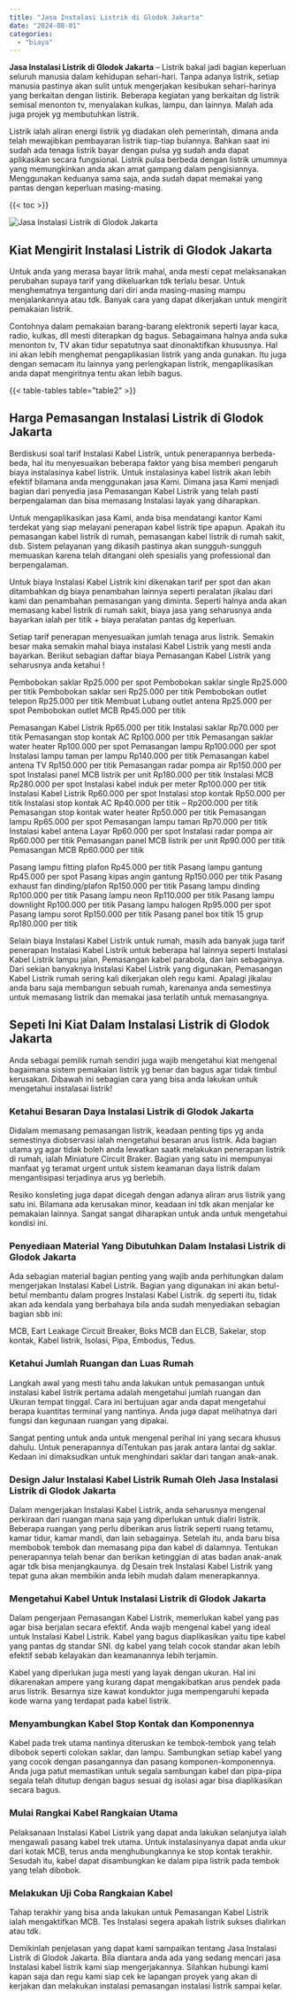 ```yaml
---
title: "Jasa Instalasi Listrik di Glodok Jakarta"
date: "2024-08-01"
categories: 
  - "biaya"
---
```


**Jasa Instalasi Listrik di Glodok Jakarta** – Listrik bakal jadi bagian keperluan seluruh manusia dalam kehidupan sehari-hari. Tanpa adanya listrik, setiap manusia pastinya akan sulit untuk mengerjakan kesibukan sehari-harinya yang berkaitan dengan listirik. Beberapa kegiatan yang berkaitan dg listrik semisal menonton tv, menyalakan kulkas, lampu, dan lainnya. Malah ada juga projek yg membutuhkan listrik.

Listrik ialah aliran energi listrik yg diadakan oleh pemerintah, dimana anda telah mewajibkan pembayaran listrik tiap-tiap bulannya. Bahkan saat ini sudah ada tenaga listrik bayar dengan pulsa yg sudah anda dapat aplikasikan secara fungsional. Listrik pulsa berbeda dengan listrik umumnya yang memungkinkan anda akan amat gampang dalam pengisiannya. Menggunakan keduanya sama saja, anda sudah dapat memakai yang pantas dengan keperluan masing-masing.

{{< toc >}}

![Jasa Instalasi Listrik di Glodok Jakarta](/images/instalasi-listrik-murah10.png)

## Kiat Mengirit Instalasi Listrik di Glodok Jakarta

Untuk anda yang merasa bayar litrik mahal, anda mesti cepat melaksanakan perubahan supaya tarif yang dikeluarkan tdk terlalu besar. Untuk menghematnya tergantung dari diri anda masing-masing mampu menjalankannya atau tdk. Banyak cara yang dapat dikerjakan untuk mengirit pemakaian listrik.

Contohnya dalam pemakaian barang-barang elektronik seperti layar kaca, radio, kulkas, dll mesti diterapkan dg bagus. Sebagaimana halnya anda suka menonton tv, TV akan tidur sepatutnya saat dinonaktifkan khususnya. Hal ini akan lebih menghemat pengaplikasian listrik yang anda gunakan. Itu juga dengan semacam itu lainnya yang perlengkapan listrik, mengaplikasikan anda dapat mengiritnya tentu akan lebih bagus.

{{< table-tables table="table2" >}}

## Harga Pemasangan Instalasi Listrik di Glodok Jakarta

Berdiskusi soal tarif Instalasi Kabel Listrik, untuk penerapannya berbeda-beda, hal itu menyesuaikan beberapa faktor yang bisa memberi pengaruh biaya instalasinya kabel listrik. Untuk instalasinya kabel listrik akan lebih efektif bilamana anda menggunakan jasa Kami. Dimana jasa Kami menjadi bagian dari penyedia jasa Pemasangan Kabel Listrik yang telah pasti berpengalaman dan bisa memasang Instalasi layak yang diharapkan.

Untuk mengaplikasikan jasa Kami, anda bisa mendatangi kantor Kami terdekat yang siap melayani penerapan kabel listrik tipe apapun. Apakah itu pemasangan kabel listrik di rumah, pemasangan kabel listrik di rumah sakit, dsb. Sistem pelayanan yang dikasih pastinya akan sungguh-sungguh memuaskan karena telah ditangani oleh spesialis yang professional dan berpengalaman.

Untuk biaya Instalasi Kabel Listrik kini dikenakan tarif per spot dan akan ditambahkan dg biaya penambahan lainnya seperti peralatan jikalau dari kami dan penambahan pemasangan yang diminta. Seperti halnya anda akan memasang kabel listrik di rumah sakit, biaya jasa yang seharusnya anda bayarkan ialah per titik + biaya peralatan pantas dg keperluan.

Setiap tarif penerapan menyesuaikan jumlah tenaga arus listrik. Semakin besar maka semakin mahal biaya instalasi Kabel Listrik yang mesti anda bayarkan. Berikut sebagian daftar biaya Pemasangan Kabel Listrik yang seharusnya anda ketahui !

Pembobokan saklar Rp25.000 per spot Pembobokan saklar single Rp25.000 per titik Pembobokan saklar seri Rp25.000 per titik Pembobokan outlet telepon Rp25.000 per titik Membuat Lubang outlet antena Rp25.000 per spot Pembobokan outlet MCB Rp45.000 per titik

Pemasangan Kabel Listrik Rp65.000 per titik Instalasi saklar Rp70.000 per titik Pemasangan stop kontak AC Rp100.000 per titik Pemasangan saklar water heater Rp100.000 per spot Pemasangan lampu Rp100.000 per spot Instalasi lampu taman per lampu Rp140.000 per titik Pemasangan kabel antena TV Rp150.000 per titik Pemasangan radar pompa air Rp150.000 per spot Instalasi panel MCB listrik per unit Rp180.000 per titik Instalasi MCB Rp280.000 per spot Instalasi kabel induk per meter Rp100.000 per titik Instalasi Kabel Listrik Rp60.000 per spot Instalasi stop kontak Rp50.000 per titik Instalasi stop kontak AC Rp40.000 per titik – Rp200.000 per titik Pemasangan stop kontak water heater Rp50.000 per titik Pemasangan lampu Rp65.000 per spot Pemasangan lampu taman Rp70.000 per titik Instalasi kabel antena Layar Rp60.000 per spot Instalasi radar pompa air Rp60.000 per titik Pemasangan panel MCB listrik per unit Rp90.000 per titik Pemasangan MCB Rp60.000 per titik

Pasang lampu fitting plafon Rp45.000 per titik Pasang lampu gantung Rp45.000 per spot Pasang kipas angin gantung Rp150.000 per titik Pasang exhaust fan dinding/plafon Rp150.000 per titik Pasang lampu dinding Rp100.000 per titik Pasang lampu neon Rp110.000 per titik Pasang lampu downlight Rp100.000 per titik Pasang lampu halogen Rp95.000 per spot Pasang lampu sorot Rp150.000 per titik Pasang panel box titik 15 grup Rp180.000 per titik

Selain biaya Instalasi Kabel Listrik untuk rumah, masih ada banyak juga tarif penerapan Instalasi Kabel Listrik untuk beberapa hal lainnya seperti Instalasi Kabel Listrik lampu jalan, Pemasangan kabel parabola, dan lain sebagainya. Dari sekian banyaknya Instalasi Kabel Listrik yang digunakan, Pemasangan Kabel Listrik rumah sering kali dikerjakan oleh regu kami. Apalagi jikalau anda baru saja membangun sebuah rumah, karenanya anda semestinya untuk memasang listrik dan memakai jasa terlatih untuk memasangnya.

## Sepeti Ini Kiat Dalam Instalasi Listrik di Glodok Jakarta


Anda sebagai pemilik rumah sendiri juga wajib mengetahui kiat mengenal bagaimana sistem pemakaian listrik yg benar dan bagus agar tidak timbul kerusakan. Dibawah ini sebagian cara yang bisa anda lakukan untuk mengetahui instalasai listrik!

### Ketahui Besaran Daya Instalasi Listrik di Glodok Jakarta

Didalam memasang pemasangan listrik, keadaan penting tips yg anda semestinya diobservasi ialah mengetahui besaran arus listrik. Ada bagian utama yg agar tidak boleh anda lewatkan saatk melakukan penerapan listrik di rumah, ialah Miniature Circuit Braker. Bagian yang satu ini mempunyai manfaat yg teramat urgent untuk sistem keamanan daya listrik dalam mengantisipasi terjadinya arus yg berlebih.

Resiko konsleting juga dapat dicegah dengan adanya aliran arus listrik yang satu ini. Bilamana ada kerusakan minor, keadaan ini tdk akan menjalar ke pemakaian lainnya. Sangat sangat diharapkan untuk anda untuk mengetahui kondisi ini.

### Penyediaan Material Yang Dibutuhkan Dalam Instalasi Listrik di Glodok Jakarta

Ada sebagian material bagian penting yang wajib anda perhitungkan dalam mengerjakan Instalasi Kabel Listrik. Bagian yang digunakan ini akan betul-betul membantu dalam progres Instalasi Kabel Listrik. dg seperti itu, tidak akan ada kendala yang berbahaya bila anda sudah menyediakan sebagian bagian sbb ini:

MCB, Eart Leakage Circuit Breaker, Boks MCB dan ELCB, Sakelar, stop kontak, Kabel listrik, Isolasi, Pipa, Embodus, Tedus.

### Ketahui Jumlah Ruangan dan Luas Rumah

Langkah awal yang mesti tahu anda lakukan untuk pemasangan untuk instalasi kabel listrik pertama adalah mengetahui jumlah ruangan dan Ukuran tempat tinggal. Cara ini bertujuan agar anda dapat mengetahui berapa kuantitas terminal yang nantinya. Anda juga dapat melihatnya dari fungsi dan kegunaan ruangan yang dipakai.

Sangat penting untuk anda untuk mengenal perihal ini yang secara khusus dahulu. Untuk penerapannya diTentukan pas jarak antara lantai dg saklar. Kedaan ini dimaksudkan untuk menghindari saklar dari tangan anak-anak.

### Design Jalur Instalasi Kabel Listrik Rumah Oleh Jasa Instalasi Listrik di Glodok Jakarta

Dalam mengerjakan Instalasi Kabel Listrik, anda seharusnya mengenal perkiraan dari ruangan mana saja yang diperlukan untuk dialiri listrik. Beberapa ruangan yang perlu diberikan arus listrik seperti ruang tetamu, kamar tidur, kamar mandi, dan lain sebagainya. Setelah itu, anda baru bisa membobok tembok dan memasang pipa dan kabel di dalamnya. Tentukan penerapannya telah benar dan berikan ketinggian di atas badan anak-anak agar tdk bisa menjangkaunya. dg Desain trek Instalasi Kabel Listrik yang tepat guna akan membikin anda lebih mudah dalam menerapkannya.

### Mengetahui Kabel Untuk Instalasi Listrik di Glodok Jakarta

Dalam pengerjaan Pemasangan Kabel Listrik, memerlukan kabel yang pas agar bisa berjalan secara efektif. Anda wajib mengenal kabel yang ideal untuk Instalasi Kabel Listrik. Kabel yang bagus diaplikasikan yaitu tipe kabel yang pantas dg standar SNI. dg kabel yang telah cocok standar akan lebih efektif sebab kelayakan dan keamanannya lebih terjamin.

Kabel yang diperlukan juga mesti yang layak dengan ukuran. Hal ini dikarenakan ampere yang kurang dapat mengakibatkan arus pendek pada arus listrik. Besarnya size kawat konduktor juga mempengaruhi kepada kode warna yang terdapat pada kabel listrik.

### Menyambungkan Kabel Stop Kontak dan Komponennya

Kabel pada trek utama nantinya diteruskan ke tembok-tembok yang telah dibobok seperti colokan saklar, dan lampu. Sambungkan setiap kabel yang yang cocok dengan pasangannya dan pasang komponen-komponennya. Anda juga patut memastikan untuk segala sambungan kabel dan pipa-pipa segala telah ditutup dengan bagus sesuai dg isolasi agar bisa diaplikasikan secara bagus.

### Mulai Rangkai Kabel Rangkaian Utama

Pelaksanaan Instalasi Kabel Listrik yang dapat anda lakukan selanjutya ialah mengawali pasang kabel trek utama. Untuk instalasinyanya dapat anda ukur dari kotak MCB, terus anda menghubungkannya ke stop kontak terakhir. Sesudah itu, kabel dapat disambungkan ke dalam pipa listrik pada tembok yang telah dibobok.

### Melakukan Uji Coba Rangkaian Kabel

Tahap terakhir yang bisa anda lakukan untuk Pemasangan Kabel Listrik ialah mengaktifkan MCB. Tes Instalasi segera apakah listrik sukses dialirkan atau tdk.

Demikinlah penjelasan yang dapat kami sampaikan tentang Jasa Instalasi Listrik di Glodok Jakarta. Bila diantara anda ada yang sedang mencari jasa Instalasi kabel listrik kami siap mengerjakannya. Silahkan hubungi kami kapan saja dan regu kami siap cek ke lapangan proyek yang akan di kerjakan dan melakukan instalasi pemasangan instalasi listrik sampai kelar.
